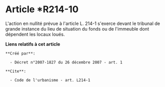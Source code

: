 # Article *R214-10

L'action en nullité prévue à l'article L. 214-1 s'exerce devant le tribunal de grande instance du lieu de situation du fonds
ou de l'immeuble dont dépendent les locaux loués.

**Liens relatifs à cet article**

	**Créé par**:

	  - Décret n°2007-1827 du 26 décembre 2007 - art. 1

	**Cite**:

	  - Code de l'urbanisme - art. L214-1
